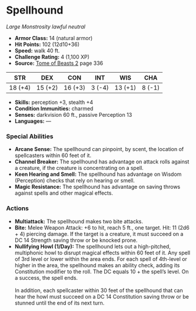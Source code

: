 # Spellhound

*Large* *Monstrosity* *lawful neutral*

- **Armor Class:** 14 (natural armor)
- **Hit Points:** 102 (12d10+36)
- **Speed:** walk 40 ft.
- **Challenge Rating:** 4 (1,100 XP)
- **Source:** [Tome of Beasts 2](https://koboldpress.com/kpstore/product/tome-of-beasts-2-for-5th-edition) page 336

| STR | DEX | CON | INT | WIS | CHA |
| --- | --- | --- | --- | --- | --- |
| 18 (+4) | 15 (+2) | 16 (+3) | 3 (-4) | 13 (+1) | 8 (-1) |

- **Skills:** perception +3, stealth +4
- **Condition Immunities:** charmed
- **Senses:** darkvision 60 ft., passive Perception 13
- **Languages:** —

### Special Abilities

- **Arcane Sense:** The spellhound can pinpoint, by scent, the location of spellcasters within 60 feet of it.
- **Channel Breaker:** The spellhound has advantage on attack rolls against a creature, if the creature is concentrating on a spell.
- **Keen Hearing and Smell:** The spellhound has advantage on Wisdom (Perception) checks that rely on hearing or smell.
- **Magic Resistance:** The spellhound has advantage on saving throws against spells and other magical effects.

### Actions

- **Multiattack:** The spellhound makes two bite attacks.
- **Bite:** Melee Weapon Attack: +6 to hit, reach 5 ft., one target. Hit: 11 (2d6 + 4) piercing damage. If the target is a creature, it must succeed on a DC 14 Strength saving throw or be knocked prone.
- **Nullifying Howl (1/Day):** The spellhound lets out a high-pitched, multiphonic howl to disrupt magical effects within 60 feet of it. Any spell of 3rd level or lower within the area ends. For each spell of 4th-level or higher in the area, the spellhound makes an ability check, adding its Constitution modifier to the roll. The DC equals 10 + the spell’s level. On a success, the spell ends.<br><br>In addition, each spellcaster within 30 feet of the spellhound that can hear the howl must succeed on a DC 14 Constitution saving throw or be stunned until the end of its next turn.


